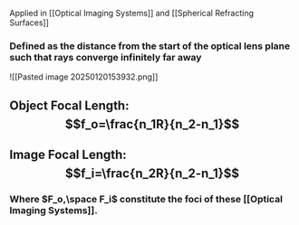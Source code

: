 Applied in [[Optical Imaging Systems]] and [[Spherical Refracting Surfaces]]
### Defined as the distance from the start of the optical lens plane such that rays converge infinitely far away
![[Pasted image 20250120153932.png]]

## Object Focal Length: $$f_o=\frac{n_1R}{n_2-n_1}$$
## Image Focal Length: $$f_i=\frac{n_2R}{n_2-n_1}$$
### Where $F_o,\space F_i$ constitute the foci of these [[Optical Imaging Systems]].
